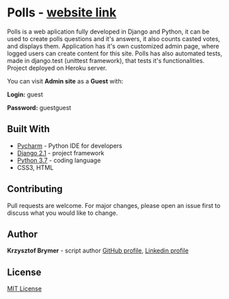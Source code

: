 # Polls - [website link](https://polls-application.herokuapp.com/polls/)

Polls is a web aplication fully developed in Django and Python, it can be used to create polls questions and it's answers, it also counts casted votes, and displays them. Application has it's own customized admin page, where logged users can create content for this site.
Polls has also automated tests, made in django.test (unittest framework), that tests it's functionalities.
Project deployed on Heroku server.

You can visit **Admin site** as a **Guest** with:

**Login:** guest

 **Password:** guestguest

## Built With

- [Pycharm](https://www.jetbrains.com/pycharm/) - Python IDE for developers
- [Django 2.1](https://docs.djangoproject.com/pl/2.1/releases/2.0/) - project framework
- [Python 3.7](https://www.python.org/downloads/release/python-370/) - coding language
- CSS3, HTML

## Contributing

Pull requests are welcome. For major changes, please open an issue first to discuss what you would like to change.

## Author

**Krzysztof Brymer** - script author [GitHub profile](https://github.com/Sonny-skyez), [Linkedin profile](https://www.linkedin.com/in/krzysztof-brymer/)

## License

[MIT License](https://choosealicense.com/licenses/mit/)
